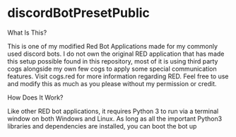 # discordBotPresetPublic

What Is This?

This is one of my modified Red Bot Applications made for my commonly used discord bots. I do not own the original RED application that has made this setup possible found in this repository, most of it is using third party cogs alongside my own few cogs to apply some special communication features. Visit cogs.red for more information regarding RED. Feel free to use and modify this as much as you please without my permission or credit.

How Does It Work?

Like other RED bot applications, it requires Python 3 to run via a terminal window on both Windows and Linux. As long as all the important Python3 libraries and dependencies are installed, you can boot the bot up 
